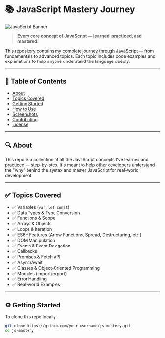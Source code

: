 # 📚 JavaScript Mastery Journey

![JavaScript Banner](https://upload.wikimedia.org/wikipedia/commons/6/6a/JavaScript-logo.png)

> **Every core concept of JavaScript — learned, practiced, and mastered.**

This repository contains my complete journey through JavaScript — from fundamentals to advanced topics. Each topic includes code examples and explanations to help anyone understand the language deeply.

---

## 📌 Table of Contents

- [About](#-about)
- [Topics Covered](#-topics-covered)
- [Getting Started](#-getting-started)
- [How to Use](#-how-to-use)
- [Screenshots](#-screenshots)
- [Contributing](#-contributing)
- [License](#-license)

---

## 🔍 About

This repo is a collection of all the JavaScript concepts I’ve learned and practiced — step-by-step. It's meant to help other developers understand the "why" behind the syntax and master JavaScript for real-world development.

---

## ✅ Topics Covered

- ✅ Variables (`var`, `let`, `const`)
- ✅ Data Types & Type Conversion
- ✅ Functions & Scope
- ✅ Arrays & Objects
- ✅ Loops & Iteration
- ✅ ES6+ Features (Arrow Functions, Spread, Destructuring, etc.)
- ✅ DOM Manipulation
- ✅ Events & Event Delegation
- ✅ Callbacks
- ✅ Promises & Fetch API
- ✅ Async/Await
- ✅ Classes & Object-Oriented Programming
- ✅ Modules (import/export)
- ✅ Error Handling
- ✅ Real-world Examples

---

## ⚙️ Getting Started

To clone this repo locally:

```bash
git clone https://github.com/your-username/js-mastery.git
cd js-mastery
